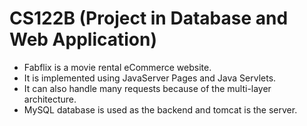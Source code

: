 # CS122B (Project in Database and Web Application)
- Fabflix is a movie rental eCommerce website. 
- It is implemented using JavaServer Pages and Java Servlets. 
- It can also handle many requests because of the multi-layer architecture.   
- MySQL database is used as the backend and tomcat is the server. 
